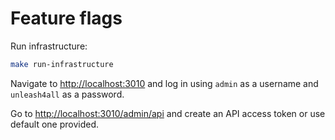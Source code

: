 # Feature flags

Run infrastructure:

```bash
make run-infrastructure
```

Navigate to <http://localhost:3010> and log in using `admin` as a username and `unleash4all` as a password.

Go to <http://localhost:3010/admin/api> and create an API access token or use default one provided.
